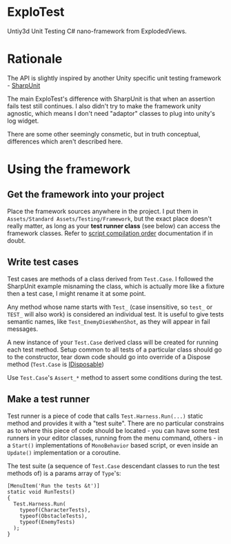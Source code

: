 # ExploTest

Untiy3d Unit Testing C# nano-framework from ExplodedViews.

# Rationale

The API is slightly inspired by another Unity specific unit testing
framework - [SharpUnit][]

[SharpUnit]: http://www.unifycommunity.com/wiki/index.php?title=SharpUnit

The main ExploTest's difference with SharpUnit is that when an assertion
fails test still continues. I also didn't try to make the framework
unity agnostic, which means I don't need "adaptor" classes to plug into
unity's log widget.

There are some other seemingly consmetic, but in truth conceptual,
differences which aren't described here.

# Using the framework

## Get the framework into your project

Place the framework sources anywhere in the project. I put them in
`Assets/Standard Assets/Testing/Framework`, but the exact place doesn't
really matter, as long as your **test runner class** (see below) can
access the framework classes. Refer to [script compilation order][order]
documentation if in doubt.

[order]: http://unity3d.com/support/documentation/ScriptReference/index.Script_compilation_28Advanced29.html

## Write test cases

Test cases are methods of a class derived from `Test.Case`. I followed the
SharpUnit example misnaming the class, which is actually more like a
fixture then a test case, I might rename it at some point.

Any method whose name starts with `Test_` (case insensitive, so `test_` or
`TEST_` will also work) is considered an individual test. It is useful
to give tests semantic names, like `Test_EnemyDiesWhenShot`, as they
will appear in fail messages.

A new instance of your `Test.Case` derived class will be created for
running each test method.  Setup common to all tests of a particular
class should go to the constructor, tear down code should go into
override of a Dispose method (`Test.Case` is [IDisposable][])

Use `Test.Case`'s `Assert_*` method to assert some conditions during the
test.

[IDisposable]: http://msdn.microsoft.com/en-us/library/system.idisposable.aspx

## Make a test runner

Test runner is a piece of code that calls `Test.Harness.Run(...)` static
method and provides it with a "test suite". There are no particular
constrains as to where this piece of code should be located - you can
have some test runners in your editor classes, running from the menu
command, others - in a `Start()` implementations of `MonoBehavior` based
script, or even inside an `Update()` implementation or a coroutine.

The test suite (a sequence of `Test.Case` descendant classes to run the
test methods of) is a params array of `Type`'s:

```
[MenuItem('Run the tests &t')]
static void RunTests()
{
  Test.Harness.Run(
    typeof(CharacterTests),
    typeof(ObstacleTests),
    typeof(EnemyTests)
  );
}
```
